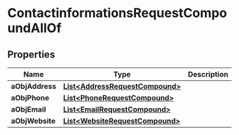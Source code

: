 

# ContactinformationsRequestCompoundAllOf


## Properties

Name | Type | Description | Notes
------------ | ------------- | ------------- | -------------
**aObjAddress** | [**List&lt;AddressRequestCompound&gt;**](AddressRequestCompound.md) |  | 
**aObjPhone** | [**List&lt;PhoneRequestCompound&gt;**](PhoneRequestCompound.md) |  | 
**aObjEmail** | [**List&lt;EmailRequestCompound&gt;**](EmailRequestCompound.md) |  | 
**aObjWebsite** | [**List&lt;WebsiteRequestCompound&gt;**](WebsiteRequestCompound.md) |  | 



